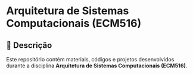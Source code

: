 # Arquitetura de Sistemas Computacionais (ECM516)

## 📌 Descrição
Este repositório contém materiais, códigos e projetos desenvolvidos durante a disciplina **Arquitetura de Sistemas Computacionais (ECM516)**. 